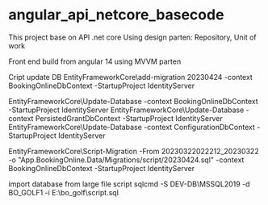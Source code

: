 # angular_api_netcore_basecode

This project base on API .net core 
Using design parten: Repository, Unit of work

Front end build from angular 14 using MVVM parten

Cript update DB
EntityFrameworkCore\add-migration  20230424 -context BookingOnlineDbContext -StartupProject IdentityServer

EntityFrameworkCore\Update-Database -context BookingOnlineDbContext -StartupProject IdentityServer
EntityFrameworkCore\Update-Database -context PersistedGrantDbContext -StartupProject IdentityServer
EntityFrameworkCore\Update-Database -context ConfigurationDbContext -StartupProject IdentityServer

EntityFrameworkCore\Script-Migration -From 20230322022212_20230322 -o "App.BookingOnline.Data/Migrations/script/20230424.sql" -context BookingOnlineDbContext -StartupProject IdentityServer

import database from large file script
sqlcmd -S DEV-DB\MSSQL2019 -d BO_GOLF1 -i E:\bo_golf\script.sql 

